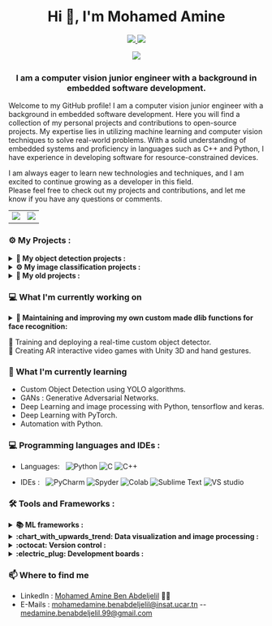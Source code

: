 

<!--
### Hi there 👋
**mohamedamine99/mohamedamine99** is a ✨ _special_ ✨ repository because its `README.md` (this file) appears on your GitHub profile.

Here are some ideas to get you started:

- 🔭 I’m currently working on ...
- 🌱 I’m currently learning ...
- 👯 I’m looking to collaborate on ...
- 🤔 I’m looking for help with ...
- 💬 Ask me about ...
- 📫 How to reach me: ...
- 😄 Pronouns: ...
- ⚡ Fun fact: ...
-->

<h1 align="center">Hi 👋, I'm Mohamed Amine </h1>

<p align="center">
<a href="https://www.linkedin.com/in/mohamed-amine-ben-abdeljelil-86a41a1a9/"><img src="https://img.shields.io/badge/LinkedIn-0077B5?style=for-the-badge&logo=linkedin&logoColor=white"/> </a>
<a href="mailto:mohamedamine.benabdeljelil@insat.ucar.tn"><img src="https://img.shields.io/badge/Gmail-D14836?style=for-the-badge&logo=gmail&logoColor=white"/> </a>
</p>
<p align="center"> <img src="https://komarev.com/ghpvc/?username=mohamedamine99&label=Profile%20Visits&color=blue&style=plastic%22%20alt=%22mohamedamine99" /> </p>


<h3 align="center">I am a computer vision junior engineer with a background in embedded software development.</h3>

Welcome to my GitHub profile! I am a computer vision junior engineer with a background in embedded software development. Here you will find a collection of my personal projects and contributions to open-source projects. My expertise lies in utilizing machine learning and computer vision techniques to solve real-world problems. With a solid understanding of embedded systems and proficiency in languages such as C++ and Python, I have experience in developing software for resource-constrained devices.    

I am always eager to learn new technologies and techniques, and I am excited to continue growing as a developer in this field.   
Please feel free to check out my projects and contributions, and let me know if you have any questions or comments.

<div align="center">  
<table style="margin: 0 auto; border-style: none; width:100%">
  <tr>
    <td><img height="180em" src="https://github-readme-streak-stats.herokuapp.com/?user=mohamedamine99&hide_border=true"></td>
    <td><img src="https://github-readme-stats.vercel.app/api/top-langs/?username=mohamedamine99&theme=light&hide=jupyter%20notebook&layout=compact"></td>
  </tr>
</table>
</div>

### ⚙️ My Projects : 
<details>
  
  <summary><b>🔎 My object detection projects : </b></summary>

* [Real-time facial recognition with python dlib](https://github.com/mohamedamine99/Real-time-facial-recognition-with-python-dlib)
* [Facial recognition with python dlib module](https://github.com/mohamedamine99/Facial-recognition-with-dlib)
  
</details>	

<details>
  <summary><b>⚙️ My image classification projects : </b></summary>
  
* [Visualizing what convnets learn](https://github.com/mohamedamine99/Visualizing-what-convnets-learn)
* [Keras CNN cats vs dogs image classification](https://github.com/mohamedamine99/Keras-CNN-cats-vs-dogs-image-classification)
* [Birds 450 species image classification](https://github.com/mohamedamine99/Birds-450-species-image-classification)
* [Transfer Learning with MobileNetV2 for Cats vs Dogs Image Classification](https://github.com/mohamedamine99/Transfer-Learning-with-MobileNetV2-for-Cats-vs-Dogs-Image-Classification)
* [INTEL landscape classification](https://github.com/mohamedamine99/INTEL-landscape-classification)
* [MNIST Digits and Fashion CNN image classifiers](https://github.com/mohamedamine99/MNIST-Digits-and-Fashion-CNN-image-classifiers)
* [Building a simple Neural Network from scratch](https://github.com/mohamedamine99/Neural-Network-from-scratch)
</details>	


<details>
  <summary><b>📖 My old projects : </b></summary>
  
* [Virtual Painter Using OpenCV and Hand Detection](https://github.com/mohamedamine99/Virtual-Painter-Using-OpenCV-and-Hand-Detection)
* [Mini-Game-with-hand-gesture-and-opencv](https://github.com/mohamedamine99/Ninja-Fruit-Like-Game-with-hand-gesture-and-opencv)
* [Neural-Network-from-scratch-using-Python](https://github.com/mohamedamine99/Neural-Network-from-scratch)
* [Esp32 iot temperature and humidity monitoring with firebase real time data-base](https://github.com/mohamedamine99/esp32-iot-temperature-and-humidity-monitoring-with-firebase-real-time-data-base) 
* [Digital-Lock-with-VHDL-state-machine](https://github.com/mohamedamine99/Digital-Lock-with-VHDL-state-machine)
* [Sensor-data-visualization-with-esp32-and-python](https://github.com/mohamedamine99/Sensor-data-visualization-with-esp32-and-python)
</details>	

### 💻 What I'm currently working on
<details>
  
  <summary><b> 📌 Maintaining and improving my own custom made dlib functions for face recognition: </b></summary>

* Adding more exception handling features .
* Adding KNN algorithm for facial features search to reduce search time and improve recognition precision when dealing with large csv files.
* Adding more database functionnalities.
* Adding object tracking functionnalities to increase frame processing speed and overall FPS througput.
  
</details>	

📌 Training and deploying a real-time custom object detector.  
📌 Creating AR interactive video games with Unity 3D and hand gestures.

### 📖 What I'm currently learning
- Custom Object Detection using YOLO algorithms.
- GANs : Generative Adversarial Networks.
- Deep Learning and image processing with Python, tensorflow and keras.
- Deep Learning with PyTorch.
- Automation with Python.

<!--
<table>
  <tr>
    <td>Python</td>
    <td>C++</td>
    <td>C</td>
  </tr>
  <tr>
    <td><img src="https://github.com/mohamedamine99/mohamedamine99/blob/main/Icons/python.png" width=70></td>
    <td><img src="https://github.com/mohamedamine99/mohamedamine99/blob/main/Icons/Cpp.png" width=55></td>
    <td><img src="https://github.com/mohamedamine99/mohamedamine99/blob/main/Icons/c_48x48.png" width=65></td>
  </tr>
 </table>

### 🛠️ Tools I'm using:
 * **ML FrameWorks & Libraries** :
  <table>
  <tr>
     <td>Tensorflow</td>
     <td>Keras</td>
     <td>Scikit-learn</td>

  </tr>
  <tr>
    <td><img src="https://github.com/mohamedamine99/mohamedamine99/blob/main/Icons/tensorflow_.png" width=70></td>
    <td><img src="https://github.com/mohamedamine99/mohamedamine99/blob/main/Icons/2048px-Keras_logo.svg.png" width=70></td>
    <td><img src="https://github.com/mohamedamine99/mohamedamine99/blob/main/Icons/1200px-Scikit_learn_logo_small.svg.png" width=70></td>

  </tr>
 </table>

* **IDEs**  
<table>
  <tr>
    <td>Pycharm</td>
     <td>Arduino IDE</td>
     <td>Visual Studio</td>
  </tr>
  <tr>
    <td><img src="https://github.com/mohamedamine99/mohamedamine99/blob/main/Icons/PyCharm_Icon.png" width=70></td>
    <td><img src="https://github.com/mohamedamine99/mohamedamine99/blob/main/Icons/arduino%20ide%20icon.png" width=90></td>
    <td><img src="https://github.com/mohamedamine99/mohamedamine99/blob/main/Icons/VS.png" width=70></td>
  </tr>
 </table>
 
 * **Development boards**  
<table>
  <tr>
    <td>STM32</td>
     <td>Arduino</td>
     <td>Esp32</td>
  </tr>
  <tr>
    <td><img src="https://github.com/mohamedamine99/mohamedamine99/blob/main/Icons/stm32.PNG" width=70></td>
    <td><img src="https://github.com/mohamedamine99/mohamedamine99/blob/main/Icons/arduino.jpg" width=90></td>
    <td><img src="https://github.com/mohamedamine99/mohamedamine99/blob/main/Icons/esp32.PNG" width=70></td>
  </tr>
 </table>
 
 
 * **Design Softwares** :
 <table>
  <tr>
    <td>SolidWorks</td>
  </tr>
  <tr>
    <td><img src="https://github.com/mohamedamine99/mohamedamine99/blob/main/Icons/solidworks%20logo.jpg" width=120></td>
  </tr>
 </table>
-->
### 💻 Programming languages and IDEs : 

- Languages: &nbsp;
  ![Python](https://img.shields.io/badge/-Python-3776AB?style=flat&logo=Python&logoColor=white)
  ![C](https://img.shields.io/badge/C-3776AB?style=flat&logo=c&logoColor=white)
  ![C++](https://img.shields.io/badge/C%2B%2B-3776AB?style=flat&logo=c%2B%2B&logoColor=white)
  
- IDEs : &nbsp;
![PyCharm](https://img.shields.io/badge/PyCharm-525252.svg?&style=flat&logo=PyCharm&logoColor=white)
![Spyder](https://img.shields.io/badge/Spyder%20Ide-525252?style=flat&logo=spyder%20ide&logoColor=white)
![Colab](https://img.shields.io/badge/Colab-F9AB00?style=flat&logo=googlecolab&color=525252)
![Sublime Text](https://img.shields.io/badge/sublime_text-%23575757.svg?&style=flat&logo=sublime-text&logoColor=important)
![VS studio](https://img.shields.io/badge/Visual_Studio-525252?style=flat&logo=visual%20studio&logoColor=white)



### 🛠️ Tools and Frameworks : 
<details>
  <summary><b> 📚 ML frameworks : </b></summary>
  
<table>
  <tr>
    <td>Tensorflow</td>
    <td>Keras</td>
    <td>Scikit-learn</td>     
    <td>Dlib</td>
  </tr>
  <tr>
    <td><code><img height="30" src="https://github.com/mohamedamine99/mohamedamine99/blob/main/Icons/tensorflow_.png" alt="tensorflow"></code></td>
    <td><code><img height="30" src="https://github.com/mohamedamine99/mohamedamine99/blob/main/Icons/2048px-Keras_logo.svg.png" alt="keras"></code></td>
    <td><code><img height="30" src="https://github.com/mohamedamine99/mohamedamine99/blob/main/Icons/1200px-Scikit_learn_logo_small.svg.png" alt="Scikit-learn"></code></td>
    <td><code><img height="30" src="https://github.com/mohamedamine99/mohamedamine99/blob/main/Icons/Dlib.png" alt="Dlib"></code></td>
  </tr>
 </table>

</details>	

<details>
  <summary><b> :chart_with_upwards_trend:	 Data visualization and image processing : </b></summary>
  
<table>
  <tr>
    <td>Matplotlib</td>
    <td>OpenCV</td>
    <td>Pillow</td>     
    <td>Pandas</td>
    <td>Numpy</td>
  </tr>
  <tr>
    <td><code><img height="70" src="https://github.com/mohamedamine99/mohamedamine99/blob/main/Icons/matplotlib.png" alt="matplotlib"></code></td>
    <td><code><img height="50" src="https://github.com/mohamedamine99/mohamedamine99/blob/main/Icons/opencv%20logo.png" alt="OpenCV"></code></td>
    <td><code><img height="50" src="https://github.com/mohamedamine99/mohamedamine99/blob/main/Icons/pillow-logo.png" alt="Pillow"></code></td>
    <td><code><img height="70" src="https://github.com/mohamedamine99/mohamedamine99/blob/main/Icons/pandas-logo.png" alt="Pandas"></code></td>
    <td><code><img height="50" src="https://github.com/mohamedamine99/mohamedamine99/blob/main/Icons/numpy%20logo.png" alt="numpy"></code></td>
  </tr>
 </table>

</details>	


<details>
  <summary><b> :octocat: Version control : </b></summary>
  
<table>
  <tr>
    <td>Git</td>
    <td>Github</td>
  </tr>
  <tr>
    <td><code><img height="35" src="https://raw.githubusercontent.com/devicons/devicon/master/icons/git/git-original.svg" alt="git"></code></td>
    <td><code><img height="35" src="https://github.com/mohamedamine99/mohamedamine99/blob/main/Icons/github%20logo.png" alt="github"></code></td>

  </tr>
 </table>

</details>	

<details>
  <summary><b> :electric_plug: Development boards : </b></summary>
  
<table>
<table>
  <tr>
    <td>STM32</td>
     <td>Arduino</td>
     <td>Esp32</td>
  </tr>
  <tr>
    <td><img src="https://github.com/mohamedamine99/mohamedamine99/blob/main/Icons/stm32.PNG" width=50></td>
    <td><img src="https://github.com/mohamedamine99/mohamedamine99/blob/main/Icons/arduino.jpg" width=60></td>
    <td><img src="https://github.com/mohamedamine99/mohamedamine99/blob/main/Icons/esp32.PNG" width=50></td>
  </tr>
 </table>
</details>	





### 📫 Where to find me
- LinkedIn : [Mohamed Amine Ben Abdeljelil](https://www.linkedin.com/in/mohamed-amine-ben-abdeljelil-86a41a1a9/) 👨💼
- E-Mails : mohamedamine.benabdeljelil@insat.ucar.tn -- medamine.benabdeljelil.99@gmail.com


